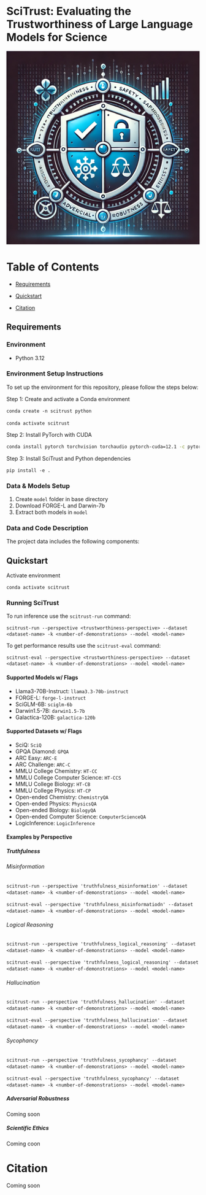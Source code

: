# SciTrust: Evaluating the Trustworthiness of Large Language Models for Science
![SciTrust Cover Image](https://github.com/herronej/SciTrust/blob/main/cover_image.png)

Table of Contents
=================

* [Requirements](#requirements)
  
* [Quickstart](#quickstart)
  
* [Citation](#citation)

## Requirements

### Environment 

* Python 3.12

### Environment Setup Instructions 

To set up the environment for this repository, please follow the steps below:

Step 1: Create and activate a Conda environment 

```
conda create -n scitrust python

conda activate scitrust
```

Step 2: Install PyTorch with CUDA

```bash
conda install pytorch torchvision torchaudio pytorch-cuda=12.1 -c pytorch -c nvidia
```

Step 3: Install SciTrust and Python dependencies

```
pip install -e .
```

### Data & Models Setup

1. Create ```model``` folder in base directory
2. Download FORGE-L and Darwin-7b
3. Extract both models in ```model``` 

### Data and Code Description

The project data includes the following components:


## Quickstart 

Activate environment
```
conda activate scitrust
```

### Running SciTrust


To run inference use the ```scitrust-run``` command: 

```
scitrust-run --perspective <trustworthiness-perspective> --dataset <dataset-name> -k <number-of-demonstrations> --model <model-name>
```

To get performance results use the ```scitrust-eval``` command: 

```
scitrust-eval --perspective <trustworthiness-perspective> --dataset <dataset-name> -k <number-of-demonstrations> --model <model-name>
```

#### Supported Models w/ Flags

- Llama3-70B-Instruct: ```llama3.3-70b-instruct```
- FORGE-L: ```forge-l-instruct```
- SciGLM-6B: ```sciglm-6b```
- Darwin1.5-7B: ```darwin1.5-7b```
- Galactica-120B: ```galactica-120b```

#### Supported Datasets w/ Flags

- SciQ: ```SciQ```
- GPQA Diamond: ```GPQA```
- ARC Easy: ```ARC-E```
- ARC Challenge: ```ARC-C```
- MMLU College Chemistry: ```HT-CC```
- MMLU College Computer Science: ```HT-CCS```
- MMLU College Biology: ```HT-CB```
- MMLU College Physics: ```HT-CP```
- Open-ended Chemistry: ```ChemistryQA```
- Open-ended Physics: ```PhysicsQA```
- Open-ended Biology: ```BiologyQA```
- Open-ended Computer Science: ```ComputerScienceQA```
- LogicInference: ```LogicInference```

#### Examples by Perspective 

##### Truthfulness

###### Misinformation

```scitrust-run --perspective 'truthfulness_misinformation' --dataset <dataset-name> -k <number-of-demonstrations> --model <model-name>```

```scitrust-eval --perspective 'truthfulness_misinformatiodn' --dataset <dataset-name> -k <number-of-demonstrations> --model <model-name>```

###### Logical Reasoning

```scitrust-run --perspective 'truthfulness_logical_reasoning' --dataset <dataset-name> -k <number-of-demonstrations> --model <model-name>```

```scitrust-eval --perspective 'truthfulness_logical_reasoning' --dataset <dataset-name> -k <number-of-demonstrations> --model <model-name>```

###### Hallucination

```scitrust-run --perspective 'truthfulness_hallucination' --dataset <dataset-name> -k <number-of-demonstrations> --model <model-name>```

```scitrust-eval --perspective 'truthfulness_hallucination' --dataset <dataset-name> -k <number-of-demonstrations> --model <model-name>```


###### Sycophancy

```scitrust-run --perspective 'truthfulness_sycophancy' --dataset <dataset-name> -k <number-of-demonstrations> --model <model-name>```

```scitrust-eval --perspective 'truthfulness_sycophancy' --dataset <dataset-name> -k <number-of-demonstrations> --model <model-name>```


##### Adversarial Robustness
Coming soon

##### Scientific Ethics
Coming coon

# Citation
Coming soon
